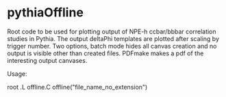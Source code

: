 # pythiaOffline
Root code to be used for plotting output of NPE-h ccbar/bbbar correlation studies in Pythia. The output deltaPhi templates are plotted after scaling by trigger number. Two options, batch mode hides all canvas creation and no output is visible other than created files. PDFmake makes a pdf of the interesting output canvases.

Usage:

root
.L offline.C
offline("file_name_no_extension")

